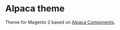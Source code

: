 # Alpaca theme

Theme for Magento 2 based on [Alpaca Components](https://github.com/SnowdogApps/magento2-alpaca-components).
